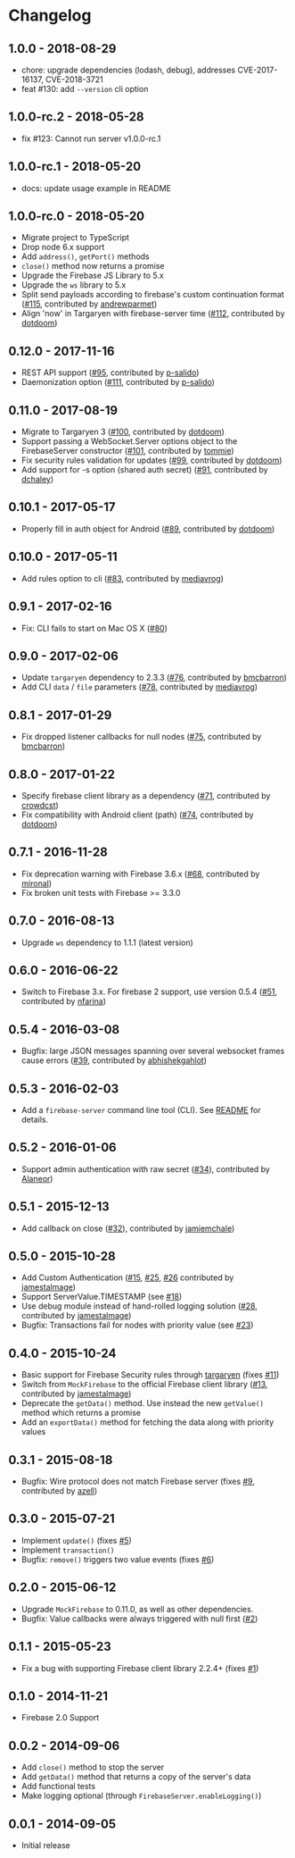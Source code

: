 # Changelog

## 1.0.0 - 2018-08-29
- chore: upgrade dependencies (lodash, debug), addresses CVE-2017-16137, CVE-2018-3721
- feat #130: add `--version` cli option

## 1.0.0-rc.2 - 2018-05-28
- fix #123: Cannot run server v1.0.0-rc.1

## 1.0.0-rc.1 - 2018-05-20
- docs: update usage example in README

## 1.0.0-rc.0 - 2018-05-20
- Migrate project to TypeScript
- Drop node 6.x support
- Add `address()`, `getPort()` methods
- `close()` method now returns a promise
- Upgrade the Firebase JS Library to 5.x
- Upgrade the `ws` library to 5.x
- Split send payloads according to firebase's custom continuation format ([#115](https://github.com/urish/firebase-server/pull/115), contributed by [andrewparmet](https://github.com/andrewparmet))
- Align 'now' in Targaryen with firebase-server time ([#112](https://github.com/urish/firebase-server/pull/112), contributed by [dotdoom](https://github.com/dotdoom))

## 0.12.0 - 2017-11-16
- REST API support ([#95](https://github.com/urish/firebase-server/pull/95), contributed by [p-salido](https://github.com/p-salido))
- Daemonization option ([#111](https://github.com/urish/firebase-server/pull/111), contributed by [p-salido](https://github.com/p-salido))

## 0.11.0 - 2017-08-19
- Migrate to Targaryen 3 ([#100](https://github.com/urish/firebase-server/pull/100), contributed by [dotdoom](https://github.com/dotdoom))
- Support passing a WebSocket.Server options object to the FirebaseServer constructor ([#101](https://github.com/urish/firebase-server/pull/101), contributed by [tommie](https://github.com/tommie))
- Fix security rules validation for updates ([#99](https://github.com/urish/firebase-server/pull/99), contributed by [dotdoom](https://github.com/dotdoom))
- Add support for -s option (shared auth secret) ([#91](https://github.com/urish/firebase-server/pull/91), contributed by [dchaley](https://github.com/dchaley))

## 0.10.1 - 2017-05-17
- Properly fill in auth object for Android ([#89](https://github.com/urish/firebase-server/pull/89), contributed by [dotdoom](https://github.com/dotdoom))

## 0.10.0 - 2017-05-11
- Add rules option to cli ([#83](https://github.com/urish/firebase-server/pull/83), contributed by [mediavrog](https://github.com/mediavrog))

## 0.9.1 - 2017-02-16
- Fix: CLI fails to start on Mac OS X ([#80](https://github.com/urish/firebase-server/issues/80))

## 0.9.0 - 2017-02-06
- Update `targaryen` dependency to 2.3.3 ([#76](https://github.com/urish/firebase-server/pull/76), contributed by [bmcbarron](https://github.com/bmcbarron))
- Add CLI `data` / `file` parameters ([#78](https://github.com/urish/firebase-server/pull/78), contributed by [mediavrog](https://github.com/mediavrog))

## 0.8.1 - 2017-01-29
- Fix dropped listener callbacks for null nodes ([#75](https://github.com/urish/firebase-server/pull/75), contributed by [bmcbarron](https://github.com/bmcbarron))

## 0.8.0 - 2017-01-22
- Specify firebase client library as a dependency ([#71](https://github.com/urish/firebase-server/pull/71), contributed by [crowdcst](https://github.com/crowdcst))
- Fix compatibility with Android client (path) ([#74](https://github.com/urish/firebase-server/pull/74), contributed by [dotdoom](https://github.com/dotdoom))

## 0.7.1 - 2016-11-28
- Fix deprecation warning with Firebase 3.6.x ([#68](https://github.com/urish/firebase-server/pull/68), contributed by [mironal](https://github.com/mironal))
- Fix broken unit tests with Firebase >= 3.3.0

## 0.7.0 - 2016-08-13
- Upgrade `ws` dependency to 1.1.1 (latest version)

## 0.6.0 - 2016-06-22
- Switch to Firebase 3.x. For firebase 2 support, use version 0.5.4 ([#51](https://github.com/urish/firebase-server/pull/51), contributed by [nfarina](https://github.com/nfarina))

## 0.5.4 - 2016-03-08
- Bugfix: large JSON messages spanning over several websocket frames cause errors ([#39](https://github.com/urish/firebase-server/pull/39), contributed by [abhishekgahlot](https://github.com/abhishekgahlot)) 

## 0.5.3 - 2016-02-03
- Add a `firebase-server` command line tool (CLI). See [README](README.md) for details.

## 0.5.2 - 2016-01-06
- Support admin authentication with raw secret ([#34](https://github.com/urish/firebase-server/pull/34)), contributed by [Alaneor](https://github.com/Alaneor)) 

## 0.5.1 - 2015-12-13

- Add callback on close ([#32](https://github.com/urish/firebase-server/pull/32)), contributed by [jamiemchale](https://github.com/jamiemchale))

## 0.5.0 - 2015-10-28
- Add Custom Authentication ([#15](https://github.com/urish/firebase-server/pull/15), 
  [#25](https://github.com/urish/firebase-server/pull/25), [#26](https://github.com/urish/firebase-server/pull/26)
  contributed by [jamestalmage](https://github.com/jamestalmage))
- Support ServerValue.TIMESTAMP (see [#18](https://github.com/urish/firebase-server/issues/18))
- Use debug module instead of hand-rolled logging solution ([#28](https://github.com/urish/firebase-server/pull/28), contributed by [jamestalmage](https://github.com/jamestalmage))
- Bugfix: Transactions fail for nodes with priority value (see [#23](https://github.com/urish/firebase-server/issues/23))

## 0.4.0 - 2015-10-24

- Basic support for Firebase Security rules through [targaryen](https://github.com/goldibex/targaryen) (fixes [#11](https://github.com/urish/firebase-server/issues/11))
- Switch from `MockFirebase` to the official Firebase client library ([#13](https://github.com/urish/firebase-server/pull/13), contributed by [jamestalmage](https://github.com/jamestalmage))
- Deprecate the `getData()` method. Use instead the new `getValue()` method which returns a promise 
- Add an `exportData()` method for fetching the data along with priority values

## 0.3.1 - 2015-08-18

- Bugfix: Wire protocol does not match Firebase server (fixes [#9](https://github.com/urish/firebase-server/issues/9), contributed by [azell](https://github.com/azell))

## 0.3.0 - 2015-07-21

- Implement `update()` (fixes [#5](https://github.com/urish/firebase-server/issues/5))
- Implement `transaction()`
- Bugfix: `remove()` triggers two value events (fixes [#6](https://github.com/urish/firebase-server/issues/6))

## 0.2.0 - 2015-06-12

- Upgrade `MockFirebase` to 0.11.0, as well as other dependencies.
- Bugfix: Value callbacks were always triggered with null first ([#2](https://github.com/urish/firebase-server/issues/2))

## 0.1.1 - 2015-05-23

- Fix a bug with supporting Firebase client library 2.2.4+ (fixes [#1](https://github.com/urish/firebase-server/issues/1))

## 0.1.0 - 2014-11-21

- Firebase 2.0 Support

## 0.0.2 - 2014-09-06

- Add `close()` method to stop the server
- Add `getData()` method that returns a copy of the server's data 
- Add functional tests
- Make logging optional (through `FirebaseServer.enableLogging()`)

## 0.0.1 - 2014-09-05

- Initial release

